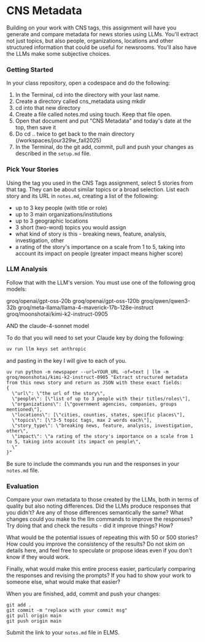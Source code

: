 # CNS Metadata

Building on your work with CNS tags, this assignment will have you generate and compare metadata for news stories using LLMs. You'll extract not just topics, but also people, organizations, locations and other structured information that could be useful for newsrooms. You'll also have the LLMs make some subjective choices.

### Getting Started

In your class repository, open a codespace and do the following:

1. In the Terminal, cd into the directory with your last name.
2. Create a directory called cns_metadata using mkdir
3. cd into that new directory
4. Create a file called notes.md using touch. Keep that file open.
5. Open that document and put "CNS Metadata" and today's date at the top, then save it
6. Do cd .. twice to get back to the main directory (/workspaces/jour329w_fall2025)
7. In the Terminal, do the git add, commit, pull and push your changes as described in the `setup.md` file.

### Pick Your Stories

Using the tag you used in the CNS Tags assignment, select 5 stories from that tag. They can be about similar topics or a broad selection. List each story and its URL in `notes.md`, creating a list of the following:

* up to 3 key people (with title or role)
* up to 3 main organizations/institutions
* up to 3 geographic locations
* 3 short (two-word) topics you would assign
* what kind of story is this - breaking news, feature, analysis, investigation, other
* a rating of the story's importance on a scale from 1 to 5, taking into account its impact on people (greater impact means higher score)

### LLM Analysis

Follow that with the LLM's version. You must use one of the following groq models: 

groq/openai/gpt-oss-20b
groq/openai/gpt-oss-120b
groq/qwen/qwen3-32b
groq/meta-llama/llama-4-maverick-17b-128e-instruct
groq/moonshotai/kimi-k2-instruct-0905

AND the claude-4-sonnet model

To do that you will need to set your Claude key by doing the following:

```bash
uv run llm keys set anthropic
```

and pasting in the key I will give to each of you.

```{bash}
uv run python -m newspaper --url=YOUR_URL -of=text | llm -m groq/moonshotai/kimi-k2-instruct-0905 "Extract structured metadata from this news story and return as JSON with these exact fields:
{
  \"url\": \"the url of the story\",
  \"people\": [\"list of up to 3 people with their titles/roles\"],
  \"organizations\": [\"government agencies, companies, groups mentioned\"],  
  \"locations\": [\"cities, counties, states, specific places\"],
  \"topics\": [\"3-5 topic tags, max 2 words each\"],
  \"story_type\": \"breaking news, feature, analysis, investigation, other\",
  \"impact\": \"a rating of the story's importance on a scale from 1 to 5, taking into account its impact on people\",
  \"
}"

```

Be sure to include the commands you run and the responses in your `notes.md` file.

### Evaluation 

Compare your own metadata to those created by the LLMs, both in terms of quality but also noting differences. Did the LLMs produce responses that you didn't? Are any of those differences semantically the same? What changes could you make to the llm commands to improve the responses? Try doing that and check the results - did it improve things? How?

What would be the potential issues of repeating this with 50 or 500 stories? How could you improve the consistency of the results? Do not skim on details here, and feel free to speculate or propose ideas even if you don't know if they would work.

Finally, what would make this entire process easier, particularly comparing the responses and revising the prompts? If you had to show your work to someone else, what would make that easier?

When you are finished, add, commit and push your changes:

```{bash}
git add .
git commit -m "replace with your commit msg"
git pull origin main
git push origin main
```

Submit the link to your `notes.md` file in ELMS.